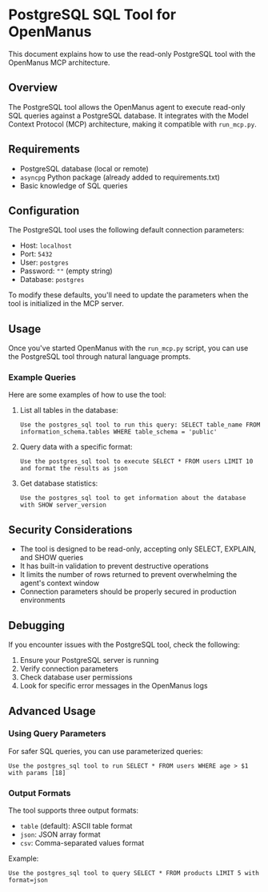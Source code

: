# PostgreSQL SQL Tool for OpenManus

This document explains how to use the read-only PostgreSQL tool with the OpenManus MCP architecture.

## Overview

The PostgreSQL tool allows the OpenManus agent to execute read-only SQL queries against a PostgreSQL database. It integrates with the Model Context Protocol (MCP) architecture, making it compatible with `run_mcp.py`.

## Requirements

- PostgreSQL database (local or remote)
- `asyncpg` Python package (already added to requirements.txt)
- Basic knowledge of SQL queries

## Configuration

The PostgreSQL tool uses the following default connection parameters:

- Host: `localhost`
- Port: `5432`
- User: `postgres`
- Password: `""` (empty string)
- Database: `postgres`

To modify these defaults, you'll need to update the parameters when the tool is initialized in the MCP server.

## Usage

Once you've started OpenManus with the `run_mcp.py` script, you can use the PostgreSQL tool through natural language prompts.

### Example Queries

Here are some examples of how to use the tool:

1. List all tables in the database:
   ```
   Use the postgres_sql tool to run this query: SELECT table_name FROM information_schema.tables WHERE table_schema = 'public'
   ```

2. Query data with a specific format:
   ```
   Use the postgres_sql tool to execute SELECT * FROM users LIMIT 10 and format the results as json
   ```

3. Get database statistics:
   ```
   Use the postgres_sql tool to get information about the database with SHOW server_version
   ```

## Security Considerations

- The tool is designed to be read-only, accepting only SELECT, EXPLAIN, and SHOW queries
- It has built-in validation to prevent destructive operations
- It limits the number of rows returned to prevent overwhelming the agent's context window
- Connection parameters should be properly secured in production environments

## Debugging

If you encounter issues with the PostgreSQL tool, check the following:

1. Ensure your PostgreSQL server is running
2. Verify connection parameters
3. Check database user permissions
4. Look for specific error messages in the OpenManus logs

## Advanced Usage

### Using Query Parameters

For safer SQL queries, you can use parameterized queries:

```
Use the postgres_sql tool to run SELECT * FROM users WHERE age > $1 with params [18]
```

### Output Formats

The tool supports three output formats:

- `table` (default): ASCII table format
- `json`: JSON array format
- `csv`: Comma-separated values format

Example:
```
Use the postgres_sql tool to query SELECT * FROM products LIMIT 5 with format=json
```

